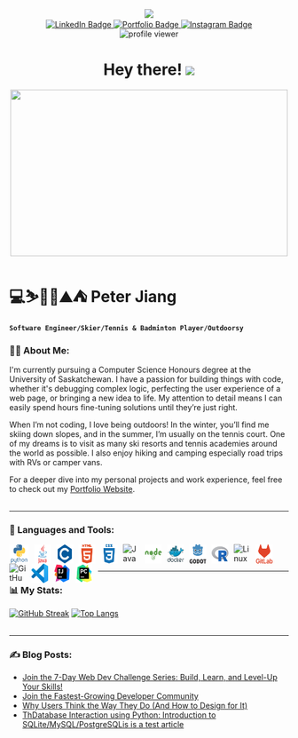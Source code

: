 <div id="header" align="center">
  <img src="https://media.giphy.com/media/M9gbBd9nbDrOTu1Mqx/giphy.gif" width="100"/>
</div>

<div id="badges" align="center">
  <a href="https://www.linkedin.com/in/peter-b-jiang/" target="_blank">
    <img src="https://img.shields.io/badge/LinkedIn-blue?style=for-the-badge&logo=linkedin&logoColor=white" alt="LinkedIn Badge"/>
  </a>
  <a href="https://peter-jiang.com//" target="_blank">
    <img src="https://img.shields.io/badge/PORTFOLIO-5C2D91?style=for-the-badge&logo=blogger&logoColor=white" alt="Portfolio Badge"/>
  </a>
  <a href="https://www.instagram.com/peter_b_jiang/" target="_blank">
    <img src="https://img.shields.io/badge/Instagram-red?style=for-the-badge&logo=instagram&logoColor=white" alt="Instagram Badge"/>
  </a><br>
  <img src="https://komarev.com/ghpvc/?username=peterjiang36&style=flat-square&color=blue" alt="profile viewer"/>
  <h1>
  Hey there!
  <img src="https://media.giphy.com/media/hvRJCLFzcasrR4ia7z/giphy.gif" width="30px"/>
</h1>
</div>

<div align="center">
  <img src="https://media.giphy.com/media/dWesBcTLavkZuG35MI/giphy.gif" width="500" height="300"/>
</div>

# 💻⛷️🎾🏸⛰️⛺️ Peter Jiang

**`Software Engineer/Skier/Tennis & Badminton Player/Outdoorsy`**

### :man_technologist: About Me:

I'm currently pursuing a Computer Science Honours degree at the University of Saskatchewan. I have a passion for building things with code, whether it's debugging complex logic, perfecting the user experience of a web page, or bringing a new idea to life. My attention to detail means I can easily spend hours fine-tuning solutions until they’re just right.

When I’m not coding, I love being outdoors! In the winter, you’ll find me skiing down slopes, and in the summer, I’m usually on the tennis court. One of my dreams is to visit as many ski resorts and tennis academies around the world as possible. I also enjoy hiking and camping especially road trips with RVs or camper vans.

For a deeper dive into my personal projects and work experience, feel free to check out my <a href="https://peter-jiang.com/">Portfolio Website</a>.<br><br/>


---


### 🧰 Languages and Tools:

<img align="left" alt="Python" width="35px" height="35px" style="padding-right:10px;" src="https://github.com/devicons/devicon/blob/master/icons/python/python-original-wordmark.svg" />
<img align="left" alt="Java" width="30px" height="35px" style="padding-right:10px;" src="https://github.com/devicons/devicon/blob/master/icons/java/java-original-wordmark.svg"/>
<img align="left" alt="C" width="30px" height="35px" style="padding-right:10px;" src="https://github.com/devicons/devicon/blob/master/icons/c/c-plain.svg" />
<img align="left" alt="HTML" width="30px" height="35px" style="padding-right:10px;" src="https://github.com/devicons/devicon/blob/master/icons/html5/html5-plain-wordmark.svg" />
<img align="left" alt="CSS" width="30px" height="35px" style="padding-right:10px;" src="https://github.com/devicons/devicon/blob/master/icons/css3/css3-plain-wordmark.svg" />
<img align="left" alt="JavaScript" width="30px" height="35px" style="padding-right:10px;" src="https://cdn.jsdelivr.net/gh/devicons/devicon/icons/javascript/javascript-plain.svg" />
<img align="left" alt="Nodejs" width="30px" height="35px" style="padding-right:10px;" src="https://github.com/devicons/devicon/blob/master/icons/nodejs/nodejs-plain-wordmark.svg" />
<img align="left" alt="Docker" width="30px" height="35px" style="padding-right:10px;" src="https://github.com/devicons/devicon/blob/master/icons/docker/docker-original-wordmark.svg" />
<img align="left" alt="Godot" width="30px" height="35px" style="padding-right:10px;" src="https://github.com/devicons/devicon/blob/master/icons/godot/godot-original-wordmark.svg" />
<img align="left" alt="R" width="30px" height="35px" style="padding-right:10px;" src="https://github.com/devicons/devicon/blob/master/icons/r/r-original.svg" />
<img align="left" alt="Linux" width="30px" height="35px" style="padding-right:10px;" src="https://cdn.jsdelivr.net/gh/devicons/devicon/icons/linux/linux-original.svg" />
<img align="left" alt="GitLab" width="30px" height="35px" style="padding-right:10px;" src="https://github.com/devicons/devicon/blob/master/icons/gitlab/gitlab-plain-wordmark.svg" />
<img align="left" alt="GitHub" width="30px" height="35px" style="padding-right:10px;" src="https://www.svgrepo.com/download/475654/github-color.svg" />
<img align="left" alt="Vscode" width="30px" height="35px" style="padding-right:10px;" src="https://github.com/devicons/devicon/blob/master/icons/vscode/vscode-original.svg" />
<img align="left" alt="Intellij" width="30px" height="35px" style="padding-right:10px;" src="https://github.com/devicons/devicon/blob/master/icons/intellij/intellij-original.svg" />
<img align="left" alt="Pycharm" width="30px" height="35px" style="padding-right:10px;" src="https://github.com/devicons/devicon/blob/master/icons/pycharm/pycharm-original.svg" />
<br><br/>


---


### 📊 My Stats:
[![GitHub Streak](https://github-readme-streak-stats-ten-blond.vercel.app?user=peterjiang36&theme=dark&card_height=90)](https://git.io/streak-stats)
[![Top Langs](https://github-readme-stats.vercel.app/api/top-langs/?username=peterjiang36&layout=compact&&theme=vision-friendly-dark)](https://github.com/anuraghazra/github-readme-stats)<br><br/>


---


### :writing_hand: Blog Posts:

<!-- BLOG-POST-LIST:START -->
- [Join the 7-Day Web Dev Challenge Series: Build, Learn, and Level-Up Your Skills!](https://dev.to/project-verse/join-the-7-day-web-dev-challenge-series-build-learn-and-level-up-your-skills-1gfm)
- [Join the Fastest-Growing Developer Community](https://dev.to/coderlegi0n/join-the-fastest-growing-developer-community-4e34)
- [Why Users Think the Way They Do &lpar;And How to Design for It&rpar;](https://dev.to/rijultp/why-users-think-the-way-they-do-and-how-to-design-for-it-5155)
- [ThDatabase Interaction using Python: Introduction to SQLite/MySQL/PostgreSQLis is a test article](https://dev.to/coderlegi0n/thdatabase-interaction-using-python-introduction-to-sqlitemysqlpostgresqlis-is-a-test-article-4ann)
<!-- BLOG-POST-LIST:END -->








